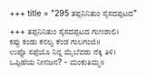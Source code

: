 +++
title = "295 ತಪ್ಪನಿನಿತುಂ ಸೈಸದಪ್ಪಟದ"

+++
ತಪ್ಪನಿನಿತುಂ ಸೈಸದಪ್ಪಟದ ಗುಣಶಾಲಿ।  
ಕಪ್ಪು ಕಂಡು ಕನಲ್ವ ಕೆಂಡ ಗುಲಗಂಜಿ॥  
ಉಪ್ಪೊ ಸಪ್ಪೆಯೊ ನಿನ್ನ ಮೈಬೆವರು ನೆಕ್ಕಿ ತಿಳಿ।  
ಒಪ್ಪಿಹೆಯ ನೀನಜನ? - ಮಂಕುತಿಮ್ಮ॥  
